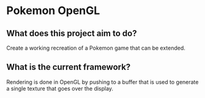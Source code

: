 
# Pokemon OpenGL

## What does this project aim to do?
Create a working recreation of a Pokemon game that can be extended.

## What is the current framework?
Rendering is done in OpenGL by pushing to a buffer that is used to generate a single texture that goes over the display.